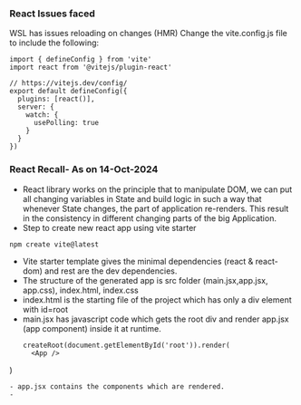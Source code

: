 ### React Issues faced
WSL has issues reloading on changes (HMR)
Change the vite.config.js file to include the following:
```
import { defineConfig } from 'vite'
import react from '@vitejs/plugin-react'

// https://vitejs.dev/config/
export default defineConfig({
  plugins: [react()],
  server: {
    watch: {
      usePolling: true
    }
  }
})

```

### React Recall- As on 14-Oct-2024
- React library works on the principle that to manipulate DOM, we can put all changing variables in State and build logic in such a way that whenever State changes, the part of application re-renders. This result in the consistency in different changing parts of the big Application. 
- Step to create new react app using vite starter
```
npm create vite@latest
```
- Vite starter template gives the minimal dependencies (react & react-dom) and rest are the dev dependencies.
- The structure of the generated app is src folder (main.jsx,app.jsx, app.css), index.html, index.css
- index.html is the starting file of the project which has only a div element with id=root
- main.jsx has javascript code which gets the root div and render app.jsx (app component) inside it at runtime.
  ```
  createRoot(document.getElementById('root')).render(
    <App />
)
  ```
  - app.jsx contains the components which are rendered.
  - 